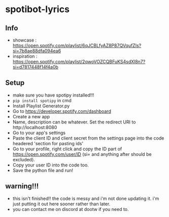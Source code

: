 # spotibot-lyrics
## Info
- showcase    : https://open.spotify.com/playlist/6qJCBLfyAZ8P87QVqufZIs?si=7b8ae88dfa094ea6
- inspiration : https://open.spotify.com/playlist/2qwoVOZCQBFuKS4sdXl8n7?si=d7817448f14f4a0b

## Setup
- make sure you have spotipy installed!!!
- ```pip install spotipy``` in cmd
- Install Playlist Generator.py
- Go to https://developer.spotify.com/dashboard
- Create a new app
- Name, description can be whatever. Set the redirect URI to http://localhost:8080
- Go to your app's settings
- Paste the client ID and client secret from the settings page into the code headered 'section for pasting ids'
- Go to your profile, right click and copy the ID part of https://open.spotify.com/user/ID (si= and anything after should be excluded).
- Copy your user ID into the code too.
- Save the python file and run!

## warning!!!
- this isn't finished!! the code is messy and i'm not done updating it. i'm just putting it out here sooner rather than later.
- you can contact me on discord at dootw if you need to.
